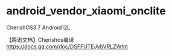 # android_vendor_xiaomi_onclite
CherishOS3.7 Android12L

【腾讯文档】Cherishos编译
https://docs.qq.com/doc/DSFFUTEJybVRLZWtm
